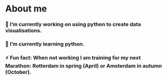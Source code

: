 
# About me

### 🔭 I’m currently working on using python to create data visualisations.
### 🌱 I’m currently learning python.
### ⚡ Fun fact: When not working I am training for my next Marathon: Rotterdam in spring (April) or Amsterdam in autumn (October).
